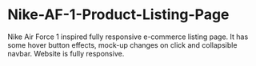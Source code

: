 # Nike-AF-1-Product-Listing-Page
Nike Air Force 1 inspired fully responsive e-commerce listing page. It has some hover button effects, mock-up changes on click and collapsible navbar. Website is fully responsive.

